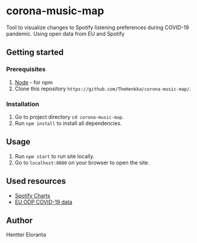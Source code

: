 # corona-music-map

Tool to visualize changes to Spotify listening preferences during COVID-19 pandemic. Using open data from EU and Spotify

## Getting started

### Prerequisites
  
  1. [Node](https://nodejs.org/) - for npm
  2. Clone this repository `https://github.com/TheHenkka/corona-music-map/`.

  ### Installation

  1. Go to project directory `cd corona-music-map`.
  2. Run `npm install` to install all dependencies.

  ## Usage

  1. Run `npm start` to run site locally.
  2. Go to `localhost:8080` on your browser to open the site.
  

  ## Used resources

- [Spotify Charts](https://spotifycharts.com/regional)
- [EU ODP COVID-19 data](https://data.europa.eu/euodp/en/data/dataset/covid-19-coronavirus-data/resource/260bbbde-2316-40eb-aec3-7cd7bfc2f590)

## Author
Hentter Eloranta